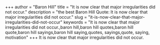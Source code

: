 +++
author = "Baron Hill"
title = "It is now clear that major irregularities did not occur."
description = "the best Baron Hill Quote: It is now clear that major irregularities did not occur."
slug = "it-is-now-clear-that-major-irregularities-did-not-occur"
keywords = "It is now clear that major irregularities did not occur.,baron hill,baron hill quotes,baron hill quote,baron hill sayings,baron hill saying,quotes, sayings,quote, saying, motivation"
+++
It is now clear that major irregularities did not occur.
